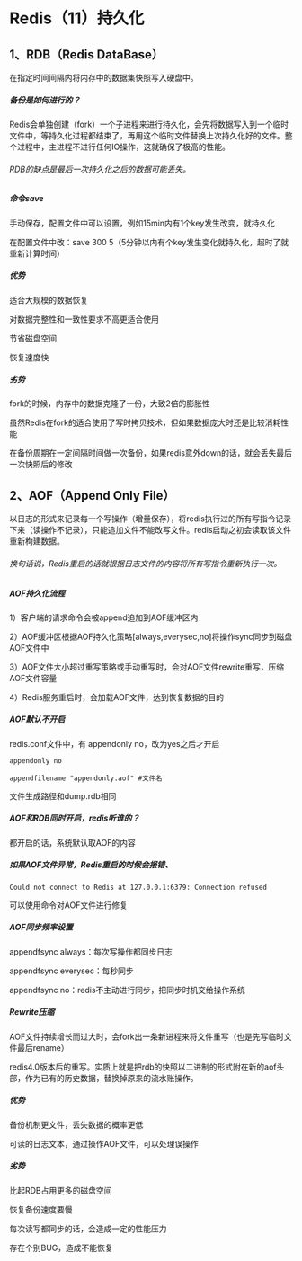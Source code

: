 # Redis（11）持久化

## 1、RDB（Redis DataBase）

在指定时间间隔内将内存中的数据集快照写入硬盘中。



##### 备份是如何进行的？

Redis会单独创建（fork）一个子进程来进行持久化，会先将数据写入到一个临时文件中，等持久化过程都结束了，再用这个临时文件替换上次持久化好的文件。整个过程中，主进程不进行任何IO操作，这就确保了极高的性能。

###### RDB的缺点是最后一次持久化之后的数据可能丢失。



##### 命令save

手动保存，配置文件中可以设置，例如15min内有1个key发生改变，就持久化

在配置文件中改：save 300 5（5分钟以内有个key发生变化就持久化，超时了就重新计算时间）



##### 优势

适合大规模的数据恢复

对数据完整性和一致性要求不高更适合使用

节省磁盘空间

恢复速度快



##### 劣势

fork的时候，内存中的数据克隆了一份，大致2倍的膨胀性

虽然Redis在fork的适合使用了写时拷贝技术，但如果数据庞大时还是比较消耗性能

在备份周期在一定间隔时间做一次备份，如果redis意外down的话，就会丢失最后一次快照后的修改



## 2、AOF（Append Only File）

以日志的形式来记录每一个写操作（增量保存），将redis执行过的所有写指令记录下来（读操作不记录），只能追加文件不能改写文件。redis启动之初会读取该文件重新构建数据。

###### 换句话说，Redis重启的话就根据日志文件的内容将所有写指令重新执行一次。



##### AOF持久化流程

1）客户端的请求命令会被append追加到AOF缓冲区内

2）AOF缓冲区根据AOF持久化策略[always,everysec,no]将操作sync同步到磁盘AOF文件中

3）AOF文件大小超过重写策略或手动重写时，会对AOF文件rewrite重写，压缩AOF文件容量

4）Redis服务重启时，会加载AOF文件，达到恢复数据的目的



##### AOF默认不开启

redis.conf文件中，有 appendonly no，改为yes之后才开启

```
appendonly no

appendfilename "appendonly.aof" #文件名
```

文件生成路径和dump.rdb相同



##### AOF和RDB同时开启，redis听谁的？

都开启的话，系统默认取AOF的内容



##### 如果AOF文件异常，Redis重启的时候会报错、

```
Could not connect to Redis at 127.0.0.1:6379: Connection refused
```

可以使用命令对AOF文件进行修复



##### AOF同步频率设置

appendfsync always：每次写操作都同步日志

appendfsync everysec：每秒同步

appendfsync no：redis不主动进行同步，把同步时机交给操作系统



##### Rewrite压缩

AOF文件持续增长而过大时，会fork出一条新进程来将文件重写（也是先写临时文件最后rename）

redis4.0版本后的重写。实质上就是把rdb的快照以二进制的形式附在新的aof头部，作为已有的历史数据，替换掉原来的流水账操作。



##### 优势

备份机制更文件，丢失数据的概率更低

可读的日志文本，通过操作AOF文件，可以处理误操作



##### 劣势

比起RDB占用更多的磁盘空间

恢复备份速度要慢

每次读写都同步的话，会造成一定的性能压力

存在个别BUG，造成不能恢复